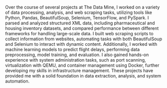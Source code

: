 Over the course of several projects at The Data Mine, I worked on a variety of data processing, analysis, and web scraping tasks, utilizing tools like Python, Pandas, BeautifulSoup, Selenium, TensorFlow, and PySpark. I parsed and analyzed structured XML data, including pharmaceutical and housing inventory datasets, and compared performance between different frameworks for handling large-scale data. I built web scraping scripts to collect information from websites, automating tasks with both BeautifulSoup and Selenium to interact with dynamic content. Additionally, I worked with machine learning models to predict flight delays, performing data preprocessing, model training, and evaluation. I also gained hands-on experience with system administration tasks, such as port scanning, virtualization with QEMU, and container management using Docker, further developing my skills in infrastructure management. These projects have provided me with a solid foundation in data extraction, analysis, and system automation.
